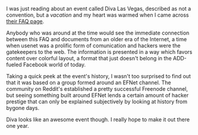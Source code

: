 I was just reading about an event called Diva Las Vegas, described as not a convention, but a _vacation_ and my heart was warmed when I came across [their FAQ page](http://www.geekbabe.com/cgi-bin/afaq.cgi?i=/dlv/faq).

Anybody who was around at the time would see the immediate connection between this FAQ and documents from an older era of the Internet, a time when usenet was a prolific form of comunication and hackers were the gatekeepers to the web. The information is presented in a way which favors content over colorful layout, a format that just doesn't belong in the ADD-fueled Facebook world of today.

Taking a quick peek at the event's history, I wasn't too surprised to find out that it was based on a group formed around an EFNet channel. The community on Reddit's established a pretty successful Freenode channel, but seeing something built around EFNet lends a certain amount of hacker prestige that can only be explained subjectively by looking at history from bygone days.

Diva looks like an awesome event though. I really hope to make it out there one year.

